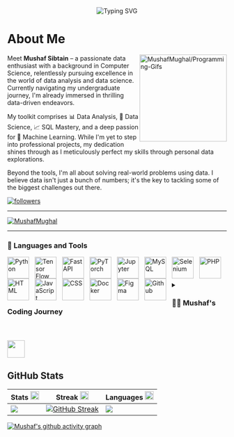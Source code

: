 
<div align='center'>
<img  align="center" src="https://readme-typing-svg.demolab.com?font=Fira+Code&pause=1000&random=false&width=435&lines=Python+%7C+AI%2FML+%7C+Data+Enthusiast" alt="Typing SVG" />
</div><be>

# About Me
<img align='right' src='https://programming-gifs.cyclic.app' height=200 alt='MushafMughal/Programming-Gifs'>

Meet **Mushaf Sibtain** – a passionate data enthusiast with a background in Computer Science, relentlessly pursuing excellence in the world of data analysis and data science. Currently navigating my undergraduate journey, I'm already immersed in thrilling data-driven endeavors.

My toolkit comprises 📊 Data Analysis, 🧬 Data Science, 📈 SQL Mastery, and a deep passion for 🤖 Machine Learning. While I'm yet to step into professional projects, my dedication shines through as I meticulously perfect my skills through personal data explorations.

Beyond the tools, I'm all about solving real-world problems using data. I believe data isn't just a bunch of numbers; it's the key to tackling some of the biggest challenges out there. 

   <p align="left">
      <a href="https://github.com/MushafMughal?tab=followers">
         <img alt="followers" title="Follow me on Github" src="https://custom-icon-badges.demolab.com/github/followers/MushafMughal?color=236ad3&labelColor=1155ba&style=for-the-badge&logo=person-add&label=Follow&logoColor=white"/></a>
   </p>

---
<p align="left"> <a href="https://github.com/ryo-ma/github-profile-trophy"><img src="https://github-profile-trophy.vercel.app/?username=MushafMughal" alt="MushafMughal" /></a> </p>

---

### 🧰 Languages and Tools

<img align="left" alt="Python" width="50px" style="padding-right:10px;" src="https://cdn.jsdelivr.net/gh/devicons/devicon@latest/icons/python/python-original.svg" />
<img align="left" alt="Tensor Flow" width="50px" style="padding-right:10px;" src="https://cdn.jsdelivr.net/gh/devicons/devicon@latest/icons/tensorflow/tensorflow-original.svg" />
<img align="left" alt="FastAPI" width="50px" style="padding-right:10px;" src="https://cdn.jsdelivr.net/gh/devicons/devicon@latest/icons/fastapi/fastapi-original-wordmark.svg" />
<img align="left" alt="PyTorch" width="50px" style="padding-right:10px;" src="https://cdn.jsdelivr.net/gh/devicons/devicon@latest/icons/pytorch/pytorch-original-wordmark.svg" />
<img align="left" alt="Jupyter" width="50px" style="padding-right:10px;" src="https://cdn.jsdelivr.net/gh/devicons/devicon@latest/icons/jupyter/jupyter-original-wordmark.svg" />
<img align="left" alt="MySQL" width="50px" style="padding-right:10px;" src="https://cdn.jsdelivr.net/gh/devicons/devicon@latest/icons/mysql/mysql-original-wordmark.svg" />   
<img align="left" alt="Selenium" width="50px" style="padding-right:10px;" src="https://cdn.jsdelivr.net/gh/devicons/devicon@latest/icons/selenium/selenium-original.svg" />   
<img align="left" alt="PHP" width="50px" style="padding-right:10px;" src="https://cdn.jsdelivr.net/gh/devicons/devicon@latest/icons/php/php-plain.svg" />   
<img align="left" alt="HTML" width="50px" style="padding-right:10px;" src="https://cdn.jsdelivr.net/gh/devicons/devicon@latest/icons/html5/html5-original.svg" /> 
<img align="left" alt="JavaScript" width="50px" style="padding-right:10px;" src="https://cdn.jsdelivr.net/gh/devicons/devicon@latest/icons/javascript/javascript-plain.svg" /> 
<img align="left" alt="CSS" width="50px" style="padding-right:10px;" src="https://cdn.jsdelivr.net/gh/devicons/devicon@latest/icons/css3/css3-original.svg" /> 
<img align="left" alt="Docker" width="50px" style="padding-right:10px;" src="https://cdn.jsdelivr.net/gh/devicons/devicon@latest/icons/docker/docker-original-wordmark.svg" />
<img align="left" alt="Figma" width="50px" style="padding-right:10px;" src="https://cdn.jsdelivr.net/gh/devicons/devicon@latest/icons/figma/figma-original.svg" />
<img align="left" alt="Github" width="50px" style="padding-right:10px;" src="https://cdn.jsdelivr.net/gh/devicons/devicon@latest/icons/github/github-original.svg" />

<br />

# 

<details>
 <summary><h3>👨‍💻 Mushaf's Coding Journey</h3></summary>

I began my journey as a computer science student with  passion to learn everything I could about this programming world. However, I felt lost without proper guidance on which domain to pursue. It was tough, especially when my teacher reminded us that we had just three semesters to make our choice. So, I delved into research, exploring different fields which includes Data Scientist, FrontEnd Developer, BackEnd Developer or FullStack Developer.

After much contemplation, Data science caught my eyes on it. So in my second semester, I decided to dive into this exciting realm of Data. I enrolled in an applied data science course and embarked on my learning journey. Since then, I've immersed myself in the coding aspect, facing numerous challenging projects along the way.
**Now, I proudly consider myself a self-taught data enthusiast!**

</details>

 # 

<summary> <img src='.github/workflows/cartoon1.gif' height=40/>  <h2>GitHub Stats</h2></summary>

  |Stats <img src='.github/workflows/cartoon1.gif' height=20/>|Streak <img src='.github/workflows/cartoon1.gif' height=20/>|Languages <img src='.github/workflows/cartoon1.gif' height=20/>
  |---|---|---|
  |[![](http://github-profile-summary-cards.vercel.app/api/cards/stats?username=MushafMughal&theme=gruvbox)](https://github.com/MushafMughal/)|[![GitHub Streak](https://streak-stats.demolab.com?user=MushafMughal&theme=gruvbox&hide_border=true&border_radius=32&date_format=j%20M%5B%20Y%5D&ring=888888)](https://github.com/MushafMughal/)|[![](http://github-profile-summary-cards.vercel.app/api/cards/repos-per-language?username=MushafMughal&theme=gruvbox)](https://github.com/MushafMughal/)|


[![Mushaf's github activity graph](https://github-readme-activity-graph.vercel.app/graph?username=MushafMughal&bg_color=282624&color=d68a1f&line=a8a8a8&point=b05907&area=true&hide_border=true)](https://github.com/MushafMughal/Programming-Gifs)
<div align='center'>



